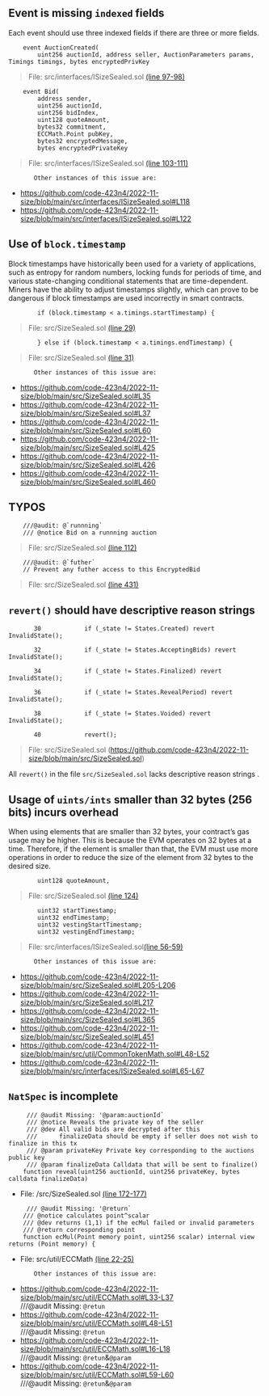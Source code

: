 ## Event is missing `indexed` fields

Each event should use three indexed fields if there are three or more fields.

```
    event AuctionCreated(
        uint256 auctionId, address seller, AuctionParameters params, Timings timings, bytes encryptedPrivKey
```
>File: src/interfaces/ISizeSealed.sol [(line 97-98)](https://github.com/code-423n4/2022-11-size/blob/main/src/interfaces/ISizeSealed.sol#L97-L98)
```
    event Bid(
        address sender,
        uint256 auctionId,
        uint256 bidIndex,
        uint128 quoteAmount,
        bytes32 commitment,
        ECCMath.Point pubKey,
        bytes32 encryptedMessage,
        bytes encryptedPrivateKey
```
>File: src/interfaces/ISizeSealed.sol [(line 103-111)](https://github.com/code-423n4/2022-11-size/blob/main/src/interfaces/ISizeSealed.sol#L103-L111)
```
       Other instances of this issue are:
```
* https://github.com/code-423n4/2022-11-size/blob/main/src/interfaces/ISizeSealed.sol#L118
* https://github.com/code-423n4/2022-11-size/blob/main/src/interfaces/ISizeSealed.sol#L122

## Use of `block.timestamp`

Block timestamps have historically been used for a variety of applications, such as entropy for random numbers, locking funds for periods of time, and various state-changing conditional statements that are time-dependent. Miners have the ability to adjust timestamps slightly, which can prove to be dangerous if block timestamps are used incorrectly in smart contracts.

```
        if (block.timestamp < a.timings.startTimestamp) {
```
>File: src/SizeSealed.sol [(line 29)](https://github.com/code-423n4/2022-11-size/blob/main/src/SizeSealed.sol#L29)
```
        } else if (block.timestamp < a.timings.endTimestamp) {
```
>File: src/SizeSealed.sol [(line 31)](https://github.com/code-423n4/2022-11-size/blob/main/src/SizeSealed.sol#L31)
```
       Other instances of this issue are:
```
* https://github.com/code-423n4/2022-11-size/blob/main/src/SizeSealed.sol#L35
* https://github.com/code-423n4/2022-11-size/blob/main/src/SizeSealed.sol#L37
* https://github.com/code-423n4/2022-11-size/blob/main/src/SizeSealed.sol#L60
* https://github.com/code-423n4/2022-11-size/blob/main/src/SizeSealed.sol#L425
* https://github.com/code-423n4/2022-11-size/blob/main/src/SizeSealed.sol#L426
* https://github.com/code-423n4/2022-11-size/blob/main/src/SizeSealed.sol#L460

## TYPOS

```
    ///@audit: @`runnning`
    /// @notice Bid on a runnning auction
```
>File: src/SizeSealed.sol [(line 112)](https://github.com/code-423n4/2022-11-size/blob/main/src/SizeSealed.sol#L112)
```
    ///@audit: @`futher`
    // Prevent any futher access to this EncryptedBid
```
>File: src/SizeSealed.sol [(line 431)](https://github.com/code-423n4/2022-11-size/blob/main/src/SizeSealed.sol#L431)

## `revert()` should have descriptive reason strings 

```
       30            if (_state != States.Created) revert InvalidState();
      
       32            if (_state != States.AcceptingBids) revert InvalidState();
 
       34            if (_state != States.Finalized) revert InvalidState();

       36            if (_state != States.RevealPeriod) revert InvalidState();

       38            if (_state != States.Voided) revert InvalidState();

       40            revert();

```
>File: src/SizeSealed.sol (https://github.com/code-423n4/2022-11-size/blob/main/src/SizeSealed.sol)

All `revert()` in the file `src/SizeSealed.sol` lacks descriptive reason strings .

## Usage of `uints/ints` smaller than 32 bytes (256 bits) incurs overhead
When using elements that are smaller than 32 bytes, your contract’s gas usage may be higher. This is because the EVM operates on 32 bytes at a time. Therefore, if the element is smaller than that, the EVM must use more operations in order to reduce the size of the element from 32 bytes to the desired size.

```
        uint128 quoteAmount,
```
>File: src/SizeSealed.sol [(line 124)](https://github.com/code-423n4/2022-11-size/blob/main/src/SizeSealed.sol#L124)
```
        uint32 startTimestamp;
        uint32 endTimestamp;
        uint32 vestingStartTimestamp;
        uint32 vestingEndTimestamp;
```
>File: src/interfaces/ISizeSealed.sol[(line 56-59)](https://github.com/code-423n4/2022-11-size/blob/main/src/interfaces/ISizeSealed.sol#L56-L59)
```
       Other instances of this issue are:
```
* https://github.com/code-423n4/2022-11-size/blob/main/src/SizeSealed.sol#L205-L206
* https://github.com/code-423n4/2022-11-size/blob/main/src/SizeSealed.sol#L217
* https://github.com/code-423n4/2022-11-size/blob/main/src/SizeSealed.sol#L365
* https://github.com/code-423n4/2022-11-size/blob/main/src/SizeSealed.sol#L451
* https://github.com/code-423n4/2022-11-size/blob/main/src/util/CommonTokenMath.sol#L48-L52
* https://github.com/code-423n4/2022-11-size/blob/main/src/interfaces/ISizeSealed.sol#L65-L67

## `NatSpec` is incomplete

```
     /// @audit Missing: '@param:auctionId`
     /// @notice Reveals the private key of the seller
     /// @dev All valid bids are decrypted after this
     ///      finalizeData should be empty if seller does not wish to finalize in this tx
     /// @param privateKey Private key corresponding to the auctions public key
     /// @param finalizeData Calldata that will be sent to finalize()
    function reveal(uint256 auctionId, uint256 privateKey, bytes calldata finalizeData)
```
* File: /src/SizeSealed.sol [(line 172-177)](https://github.com/code-423n4/2022-11-size/blob/main/src/SizeSealed.sol#L172-L177)
```
     /// @audit Missing: '@return`
    /// @notice calculates point^scalar
    /// @dev returns (1,1) if the ecMul failed or invalid parameters
    /// @return corresponding point
    function ecMul(Point memory point, uint256 scalar) internal view returns (Point memory) {
```
* File: src/util/ECCMath [(line 22-25)](https://github.com/code-423n4/2022-11-size/blob/main/src/util/ECCMath.sol#L22-L25)
```
       Other instances of this issue are:
```
* https://github.com/code-423n4/2022-11-size/blob/main/src/util/ECCMath.sol#L33-L37        
///@audit Missing: `@retun`
* https://github.com/code-423n4/2022-11-size/blob/main/src/util/ECCMath.sol#L48-L51        
///@audit Missing: `@retun`
* https://github.com/code-423n4/2022-11-size/blob/main/src/util/ECCMath.sol#L16-L18        
///@audit Missing: `@retun`&`@param`
* https://github.com/code-423n4/2022-11-size/blob/main/src/util/ECCMath.sol#L59-L60        
///@audit Missing: `@retun`&`@param`
